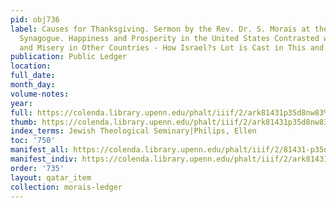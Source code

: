 ```yaml
---
pid: obj736
label: Causes for Thanksgiving. Sermon by the Rev. Dr. S. Morais at the Mikve Israel
  Synagogue. Happiness and Prosperity in the United States Contrasted with Strife
  and Misery in Other Countries - How Israel?s Lot is Cast in This and Other Regions.
publication: Public Ledger
location:
full_date:
month_day:
volume-notes:
year:
full: https://colenda.library.upenn.edu/phalt/iiif/2/ark81431p35d8nw83%2FSHA256E-s8796554--3b3df003ff5723590bce66d65c006b67185d1a7430a66608f4132f307419868d.jpeg/full/3500,/0/default.jpg
thumb: https://colenda.library.upenn.edu/phalt/iiif/2/ark81431p35d8nw83%2FSHA256E-s8796554--3b3df003ff5723590bce66d65c006b67185d1a7430a66608f4132f307419868d.jpeg/full/!200,200/0/default.jpg
index_terms: Jewish Theological Seminary|Philips, Ellen
toc: '750'
manifest_all: https://colenda.library.upenn.edu/phalt/iiif/2/81431-p35d8nw83/manifest
manifest_indiv: https://colenda.library.upenn.edu/phalt/iiif/2/ark81431p35d8nw83%2FSHA256E-s8796554--3b3df003ff5723590bce66d65c006b67185d1a7430a66608f4132f307419868d.jpeg
order: '735'
layout: qatar_item
collection: morais-ledger
---
```

